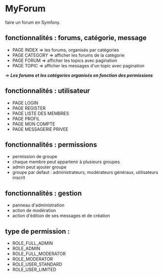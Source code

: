 # MyForum

faire un forum en Symfony. 

## fonctionnalités : forums, catégorie, message
* PAGE INDEX => les forums, organisés par catégories
* PAGE CATEGORY => afficher les forums de la catégorie
* PAGE FORUM => afficher les topics avec pagination
* PAGE TOPIC => afficher les messages d'un topic avec pagination

=> ***Les forums et les catégories organisés en fonction des permissions***

## fonctionnalités : utilisateur
* PAGE LOGIN
* PAGE REGISTER
* PAGE LISTE DES MEMBRES
* PAGE PROFIL
* PAGE MON COMPTE
* PAGE MESSAGERIE PRIVEE

## fonctionnalités : permissions
* permission de groupe
* chaque membre peut appartenir à plusieurs groupes
* admin peut ajouter groupe
* groupe par defaut : administrateurs, modérateurs généraux, utilisateurs inscrit

## fonctionnalités : gestion
* panneau d'administration
* action de modération
* action d'édition de ses messages et de création

## type de permission : 
* ROLE_FULL_ADMIN 
* ROLE_ADMIN
* ROLE_FULL_MODERATOR
* ROLE_MODERATOR
* ROLE_USER_STANDARD
* ROLE_USER_LIMITED
